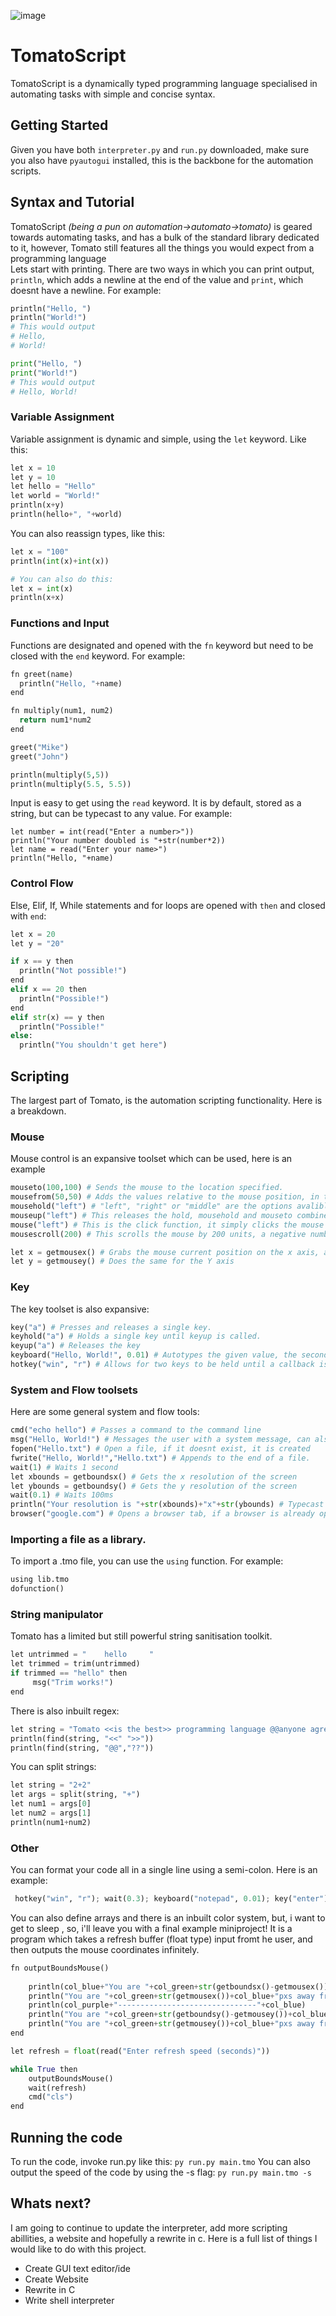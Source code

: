 ![image](https://github.com/cmspeedrunner/Tomato/blob/29127156142e6b77a963e6b42a33d07c8da74013/Untitled.png)
# TomatoScript
TomatoScript is a dynamically typed programming language specialised in automating tasks with simple and concise syntax.
## Getting Started
Given you have both `interpreter.py` and `run.py` downloaded, make sure you also have `pyautogui` installed, this is the backbone for the automation scripts.<br>
## Syntax and Tutorial
TomatoScript *(being a pun on automation->automato->tomato)* is geared towards automating tasks, and has a bulk of the standard library dedicated to it, however, Tomato still features all the things you would expect from a programming language<br>
Lets start with printing. There are two ways in which you can print output, `println`, which adds a newline at the end of the value and `print`, which doesnt have a newline. For example:<br>
```python
println("Hello, ")
println("World!")
# This would output
# Hello, 
# World!

print("Hello, ")
print("World!")
# This would output
# Hello, World!
```
### Variable Assignment
Variable assignment is dynamic and simple, using the `let` keyword. Like this:
```python
let x = 10
let y = 10
let hello = "Hello"
let world = "World!"
println(x+y)
println(hello+", "+world)
```
You can also reassign types, like this:
```python
let x = "100"
println(int(x)+int(x))

# You can also do this:
let x = int(x)
println(x+x)
```

### Functions and Input
Functions are designated and opened with the `fn` keyword but need to be closed with the `end` keyword. For example:
```python
fn greet(name)
  println("Hello, "+name)
end

fn multiply(num1, num2)
  return num1*num2
end

greet("Mike")
greet("John")

println(multiply(5,5))
println(multiply(5.5, 5.5))
```
Input is easy to get using the `read` keyword. It is by default, stored as a string, but can be typecast to any value. For example:
```
let number = int(read("Enter a number>"))
println("Your number doubled is "+str(number*2))
let name = read("Enter your name>")
println("Hello, "+name)
```
### Control Flow
Else, Elif, If, While statements and for loops are opened with `then` and closed with `end`:
```python
let x = 20
let y = "20"

if x == y then
  println("Not possible!")
end
elif x == 20 then
  println("Possible!")
end
elif str(x) == y then
  println("Possible!"
else:
  println("You shouldn't get here")
```
## Scripting
The largest part of Tomato, is the automation scripting functionality. Here is a breakdown.
### Mouse
Mouse control is an expansive toolset which can be used, here is an example<br>
```python
mouseto(100,100) # Sends the mouse to the location specified.
mousefrom(50,50) # Adds the values relative to the mouse position, in this case +50 to both the x and y axis.
mousehold("left") # "left", "right" or "middle" are the options avalible. This holds the button until mouseup is called.
mouseup("left") # This releases the hold, mousehold and mouseto combined together create a drag function.
mouse("left") # This is the click function, it simply clicks the mouse button specified
mousescroll(200) # This scrolls the mouse by 200 units, a negative number will scroll down.

let x = getmousex() # Grabs the mouse current position on the x axis, allocating it into x
let y = getmousey() # Does the same for the Y axis
```
### Key
The key toolset is also expansive:
```python
key("a") # Presses and releases a single key.
keyhold("a") # Holds a single key until keyup is called.
keyup("a") # Releases the key
keyboard("Hello, World!", 0.01) # Autotypes the given value, the second argument decides the time interval, 0.0 is the quickest, but 0.01-0.001 minimum is reccomended.
hotkey("win", "r") # Allows for two keys to be held until a callback is recieved. Here we open up the run dialog.
```
### System and Flow toolsets
Here are some general system and flow tools:
```python
cmd("echo hello") # Passes a command to the command line
msg("Hello, World!") # Messages the user with a system message, can also be done through the cmd tool.
fopen("Hello.txt") # Open a file, if it doesnt exist, it is created
fwrite("Hello, World!","Hello.txt") # Appends to the end of a file.
wait(1) # Waits 1 second
let xbounds = getboundsx() # Gets the x resolution of the screen
let ybounds = getboundsy() # Gets the y resolution of the screen
wait(0.1) # Waits 100ms
println("Your resolution is "+str(xbounds)+"x"+str(ybounds) # Typecast the bounds values
browser("google.com") # Opens a browser tab, if a browser is already open, it will just open a tab in the existing session browser
```
### Importing a file as a library.
To import a .tmo file, you can use the `using` function. For example:
```python
using lib.tmo
dofunction()
```
### String manipulator
Tomato has a limited but still powerful string sanitisation toolkit.
```python
let untrimmed = "    hello     "
let trimmed = trim(untrimmed)
if trimmed == "hello" then
     msg("Trim works!")
end
```
There is also inbuilt regex:
```python
let string = "Tomato <<is the best>> programming language @@anyone agree??"
println(find(string, "<<" ">>"))
println(find(string, "@@","??"))
```
You can split strings:
```python
let string = "2+2"
let args = split(string, "+")
let num1 = args[0]
let num2 = args[1]
println(num1+num2)
```

### Other
You can format your code all in a single line using a semi-colon. Here is an example:
```python
 hotkey("win", "r"); wait(0.3); keyboard("notepad", 0.01); key("enter"); wait(0.75); keyboard("Hello, World!")
```
You can also define arrays and there is an inbuilt color system, but, i want to get to sleep , so, i'll leave you with a final example miniproject! It is a program which takes a refresh buffer (float type) input fromt he user, and then outputs the mouse coordinates infinitely.<br>
```python
fn outputBoundsMouse()
    
    println(col_blue+"You are "+col_green+str(getboundsx()-getmousex())+col_blue+"pxs away from the right side of your screen.")
    println("You are "+col_green+str(getmousex())+col_blue+"pxs away from the left side of your screen."+col_reset)
    println(col_purple+"-------------------------------"+col_blue)
    println("You are "+col_green+str(getboundsy()-getmousey())+col_blue+"pxs away from the bottom of your screen.")
    println("You are "+col_green+str(getmousey())+col_blue+"pxs away from the top of your screen."+col_reset)
end

let refresh = float(read("Enter refresh speed (seconds)"))

while True then
    outputBoundsMouse()
    wait(refresh)
    cmd("cls")
end
```

## Running the code
To run the code, invoke run.py like this:
`py run.py main.tmo`
You can also output the speed of the code by using the -s flag:
`py run.py main.tmo -s`
## Whats next?
I am going to continue to update the interpreter, add more scripting abillities, a website and hopefully a rewrite in c. Here is a full list of things I would like to do with this project.<br>
<ul>
  <li>Create GUI text editor/ide</li>
  <li>Create Website</li>
  <li>Rewrite in C</li>
  <li>Write shell interpreter</li>
</ul>

